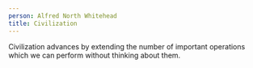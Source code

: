 ```yaml
---
person: Alfred North Whitehead
title: Civilization
---
```


Civilization advances by extending the number of important operations which we can perform without thinking about them.
